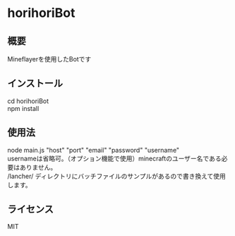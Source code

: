 horihoriBot
=========

## 概要
Mineflayerを使用したBotです

## インストール
cd horihoriBot  
npm install

## 使用法
node main.js "host" "port" "email" "password" "username"  
usernameは省略可。（オプション機能で使用）minecraftのユーザー名である必要はありません。  
/lancher/ ディレクトリにバッチファイルのサンプルがあるので書き換えて使用します。  

## ライセンス
MIT

